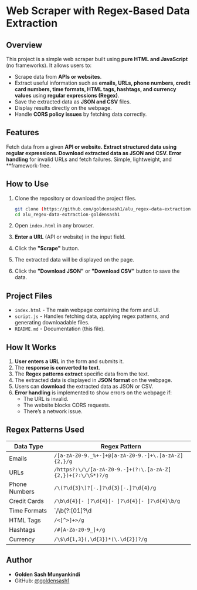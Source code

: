 # Web Scraper with Regex-Based Data Extraction

## Overview
This project is a simple web scraper built using **pure HTML and JavaScript** (no frameworks). It allows users to:
- Scrape data from **APIs or websites**.
- Extract useful information such as **emails, URLs, phone numbers, credit card numbers, time formats, HTML tags, hashtags, and currency values** using **regular expressions (Regex)**.
- Save the extracted data as **JSON and CSV** files.
- Display results directly on the webpage.
- Handle **CORS policy issues** by fetching data correctly.

## Features
Fetch data from a given **API or website.
Extract structured data using **regular expressions.
Download extracted data** as JSON and CSV.
Error handling** for invalid URLs and fetch failures.
Simple, lightweight, and **framework-free.

## How to Use

1. Clone the repository or download the project files.
   ```bash
   git clone (https://github.com/goldensash1/alu_regex-data-extraction-goldensash1.git)
   cd alu_regex-data-extraction-goldensash1
   ```

2. Open `index.html` in any browser.

3. **Enter a URL** (API or website) in the input field.

4. Click the **"Scrape"** button.

5. The extracted data will be displayed on the page.

6. Click the **"Download JSON"** or **"Download CSV"** button to save the data.

## Project Files

- `index.html` - The main webpage containing the form and UI.
- `script.js` - Handles fetching data, applying regex patterns, and generating downloadable files.
- `README.md` - Documentation (this file).

## How It Works

1. **User enters a URL** in the form and submits it.
2. The **response is converted to text**.
3. The **Regex patterns extract** specific data from the text.
4. The extracted data is displayed in **JSON format** on the webpage.
5. Users can **download** the extracted data as JSON or CSV.
6. **Error handling** is implemented to show errors on the webpage if:
   - The URL is invalid.
   - The website blocks CORS requests.
   - There’s a network issue.

## Regex Patterns Used
| Data Type       | Regex Pattern |
|----------------|--------------|
| Emails         | `/[a-zA-Z0-9._%+-]+@[a-zA-Z0-9.-]+\.[a-zA-Z]{2,}/g` |
| URLs          | `/https?:\/\/[a-zA-Z0-9.-]+(?:\.[a-zA-Z]{2,})+(?:\/\S*)?/g` |
| Phone Numbers  | `/\(?\d{3}\)?[-.]?\d{3}[-.]?\d{4}/g` |
| Credit Cards   | `/\b\d{4}[- ]?\d{4}[- ]?\d{4}[- ]?\d{4}\b/g` |
| Time Formats   | `/\b(?:[01]?\d|2[0-3]):[0-5]\d\b|\b\d{1,2}:\d{2}\s?(AM|PM)\b/gi` |
| HTML Tags      | `/<[^>]+>/g` |
| Hashtags       | `/#[A-Za-z0-9_]+/g` |
| Currency       | `/\$\d{1,3}(,\d{3})*(\.\d{2})?/g` |


## Author
- **Golden Sash Munyankindi**
- GitHub: [@goldensash1](https://github.com/goldensash1)

